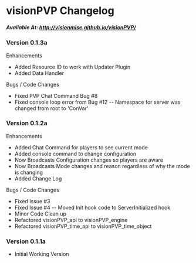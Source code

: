 # visionPVP Changelog
##### Available At: http://visionmise.github.io/visionPVP/

### Version 0.1.3a

Enhancements
- Added Resource ID to work with Updater Plugin
- Added Data Handler 

Bugs / Code Changes
- Fixed PVP Chat Command Bug #8
- Fixed console loop error from Bug #12
-- Namespace for server was changed from root to 'ConVar'

### Version 0.1.2a

Enhancements
- Added Chat Command for players to see current mode
- Added console command to change configuration
- Now Broadcasts Configuration changes so players are aware
- Now Broadcasts Mode changes and reason regardless of why the mode is changing
- Added Change Log

Bugs / Code Changes
- Fixed Issue #3
- Fixed Issue #4
-- Moved Init hook code to ServerInitialized hook
- Minor Code Clean up
- Refactored visionPVP_api to visionPVP_engine
- Refactored visionPVP_time_api to visionPVP_time_object

### Version 0.1.1a
- Initial Working Version